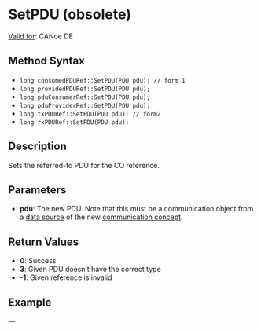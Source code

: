 # SetPDU (obsolete)

[Valid for](../../../Shared/FeatureAvailability.md): CANoe DE

## Method Syntax

- `long consumedPDURef::SetPDU(PDU pdu); // form 1`
- `long providedPDURef::SetPDU(PDU pdu);`
- `long pduConsumerRef::SetPDU(PDU pdu);`
- `long pduProviderRef::SetPDU(PDU pdu);`
- `long txPDURef::SetPDU(PDU pdu); // form2`
- `long rxPDURef::SetPDU(PDU pdu);`

## Description

Sets the referred-to PDU for the CO reference.

## Parameters

- **pdu**: The new PDU. Note that this must be a communication object from a [data source](../../../CANoeCANalyzer/Windows/CommunicationSetup/ComSetupDataSources.md) of the new [communication concept](../../../CANoeCANalyzer/CommunicationConcept/CC.md).

## Return Values

- **0**: Success
- **3**: Given PDU doesn’t have the correct type
- **-1**: Given reference is invalid

## Example

—
